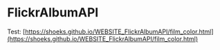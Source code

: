 # FlickrAlbumAPI

Test: [https://shoeks.github.io/WEBSITE_FlickrAlbumAPI/film_color.html](https://shoeks.github.io/WEBSITE_FlickrAlbumAPI/film_color.html)
